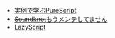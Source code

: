 <!-- {
  "id": "site",
  "created_at": "2016-10-29T21:09:57+09:00",
  "tags": [],
  "title": "記事一覧"
} -->

* <a href="https://aratama.github.io/purescript/">実例で学ぶPureScript
* <a href="https://aratama.github.io/soundknot/"><del>Soundknot</del>もうメンテしてません
* <a href="https://aratama.github.io/lazyscript/">LazyScript